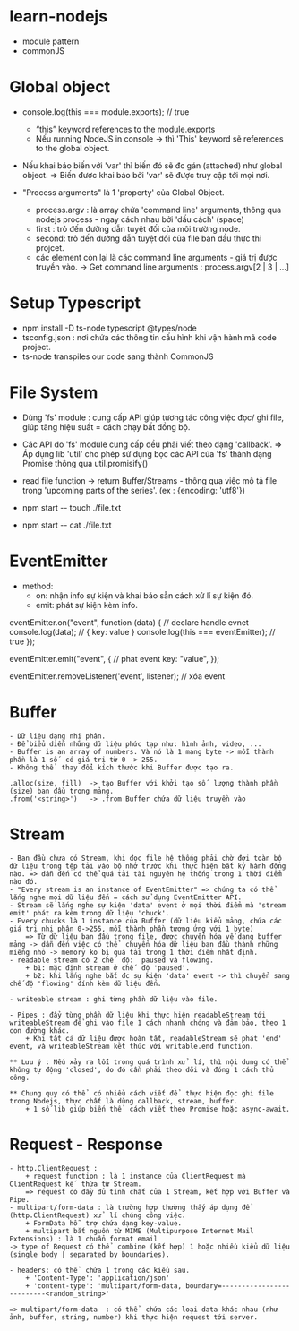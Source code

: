 # learn-nodejs
- module pattern
- commonJS

# Global object
- console.log(this === module.exports); // true
    + “this” keyword references to the module.exports
    + Nếu running NodeJS in console -> thì 'This' keyword sẽ references to the global object.

- Nếu khai báo biến với 'var' thì biến đó sẽ đc gán (attached) như global object.
    => Biến được khai báo bởi 'var' sẽ được truy cập tới mọi nơi.

- "Process arguments" là 1 'property' của Global Object.
    + process.argv : là array chứa 'command line' arguments, thông qua nodejs process - ngay cách nhau bởi 'dấu cách' (space)
    + first : trỏ đến đường dẫn tuyệt đối của môi trường node.
    + second: trỏ đến đường dẫn tuyệt đối của file ban đầu thực thi projcet.
    + các element còn lại là các command line arguments - giá trị được truyền vào.
        -> Get command line arguments : process.argv[2 | 3 | ...]

# Setup Typescript
- npm install -D ts-node typescript @types/node
- tsconfig.json : nơi chứa các thông tin cấu hình khi vận hành mã code project.
- ts-node transpiles our code sang thành CommonJS

# File System
- Dùng 'fs' module  : cung cấp API giúp tương tác công việc đọc/ ghi file, giúp tăng hiệu suất = cách chạy bất đồng bộ.
- Các API do 'fs' module cung cấp đều phải viết theo dạng 'callback'.
    => Áp dụng lib 'util' cho phép sử dụng bọc các API của 'fs' thành dạng Promise thông qua  util.promisify(<fs-api>)
- read file function -> return Buffer/Streams - thông qua việc mô tả file trong 'upcoming parts of the series'. (ex : {encoding: 'utf8'})


- npm start -- touch ./file.txt
- npm start -- cat ./file.txt 

# EventEmitter
- method:
    + on:  nhận info sự kiện và khai báo sẵn cách xử  lí sự kiện đó.
    + emit: phát sự kiện kèm info.

eventEmitter.on("event", function (data) {      // declare handle evnet
  console.log(data); // { key: value }
  console.log(this === eventEmitter); // true
});

eventEmitter.emit("event", {                    // phat event
  key: "value",
});

eventEmitter.removeListener('event', listener); // xóa event
    
# Buffer
    - Dữ liệu dạng nhị phân.
    - Để biểu diễn những dữ liệu phức tạp như: hình ảnh, video, ...
    - Buffer is an array of numbers. Và nó là 1 mang byte -> mỗi thành phần là 1 số  có giá trị từ 0 -> 255.
    - Không thể  thay đổi kích thước khi Buffer được tạo ra.

    .alloc(size, fill)  -> tạo Buffer với khởi tạo số  lượng thành phần (size) ban đầu trong mảng.
    .from('<string>')   -> .from Buffer chứa dữ liệu truyền vào

# Stream
    - Ban đầu chưa có Stream, khi đọc file hệ thống phải chờ đợi toàn bộ dữ liệu trong tệp tải vào bộ nhớ trước khi thực hiện bất kỳ hành động nào. => dẫn đến có thể quá tải tài nguyên hệ thống trong 1 thời điểm nào đó.
    - "Every stream is an instance of EventEmitter" => chúng ta có thể  lắng nghe mọi dữ liệu đến = cách sử dụng EventEmitter API. 
    - Stream sẽ lắng nghe sự kiện 'data' event ở mọi thời điểm mà 'stream emit' phát ra kèm trong dữ liệu 'chuck'.
    - Every chucks là 1 instance của Buffer (dữ liệu kiểu mảng, chứa các giá trị nhị phân 0->255, mỗi thành phần tương ứng với 1 byte)
        => Từ dữ liệu ban đầu trong file, được chuyển hóa về dang buffer mảng -> dẫn đến việc có thể  chuyển hóa dữ liệu ban đầu thành những miếng nhỏ -> memory ko bị quá tải trong 1 thời điểm nhất định.
    - readable stream có 2 chế  độ:  paused và flowing.
        + b1: mặc định stream ở chế  độ 'paused'.
        + b2: khi lắng nghe bắt đc sự kiện 'data' event -> thì chuyển sang chế độ 'flowing' đính kèm dữ liệu đến.  

    - writeable stream : ghi từng phần dữ liệu vào file.

    - Pipes : đẩy từng phần dữ liệu khi thực hiện readableStream tới writeableStream để ghi vào file 1 cách nhanh chóng và đảm bảo, theo 1 con đường khác.
        + Khi tất cả dữ liệu được hoàn tất, readableStream sẽ phát 'end' event, và writeableStream kết thúc với writable.end function.

    ** Lưu ý : Nếu xảy ra lỗi trong quá trình xử  lí, thì nội dung có thể  không tự động 'closed', do đó cần phải theo dõi và đóng 1 cách thủ công.

    ** Chung quy có thể  có nhiều cách viết để  thực hiện đọc ghi file trong Nodejs, thực chất là dùng callback, stream, buffer.
        + 1 số lib giúp biến thể  cách viết theo Promise hoặc async-await.

# Request - Response
    - http.ClientRequest : 
        + request function : là 1 instance của ClientRequest mà ClientRequest kế  thừa từ Stream.
        => request có đầy đủ tính chất của 1 Stream, kết hợp với Buffer và Pipe.
    - multipart/form-data : là trường hợp thường thấy áp dụng để  (http.ClientRequest) xử  lí chúng công việc.
        + FormData hỗ  trợ chứa dạng key-value.
        + multipart bắt nguồn từ MIME (Multipurpose Internet Mail Extensions) : là 1 chuẩn format email
    -> type of Request có thể  combine (kết hợp) 1 hoặc nhiều kiểu dữ liệu (single body | separated by boundaries).

    - headers: có thể  chứa 1 trong các kiểu sau.
        + 'Content-Type': 'application/json'
        + 'content-type': 'multipart/form-data, boundary=--------------------------<random_string>'

    => multipart/form-data  : có thể  chứa các loại data khác nhau (như ảnh, buffer, string, number) khi thực hiện request tới server.

